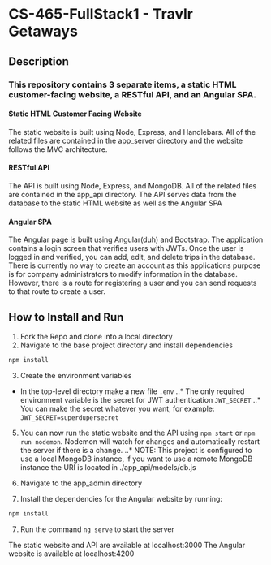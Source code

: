 # CS-465-FullStack1 - Travlr Getaways

## Description

### This repository contains 3 separate items, a static HTML customer-facing website, a RESTful API, and an Angular SPA.

#### Static HTML Customer Facing Website

The static website is built using Node, Express, and Handlebars. All of the related files are contained in the app_server directory and the website follows the MVC architecture.

#### RESTful API

The API is built using Node, Express, and MongoDB. All of the related files are contained in the app_api directory. The API serves data from the database to the static HTML website as well as the Angular SPA

#### Angular SPA

The Angular page is built using Angular(duh) and Bootstrap. The application contains a login screen that verifies users with JWTs. Once the user is logged in and verified, you can add, edit, and delete trips in the database. There is currently no way to create an account as this applications purpose is for company administrators to modify information in the database. However, there is a route for registering a user and you can send requests to that route to create a user.

## How to Install and Run

1. Fork the Repo and clone into a local directory
2. Navigate to the base project directory and install dependencies

```Bash
npm install
```

3. Create the environment variables
  * In the top-level directory make a new file `.env`
..* The only required environment variable is the secret for JWT authentication `JWT_SECRET`
..* You can make the secret whatever you want, for example: `JWT_SECRET=superdupersecret`
5. You can now run the static website and the API using `npm start` or `npm run nodemon`. Nodemon will watch for changes and automatically restart the server if there is a change.
..* NOTE: This project is configured to use a local MongoDB instance, if you want to use a remote MongoDB instance the URI is located in ./app_api/models/db.js

6. Navigate to the app_admin directory
7. Install the dependencies for the Angular website by running:

```Bash
npm install
```

7. Run the command `ng serve` to start the server

The static website and API are available at localhost:3000
The Angular website is available at localhost:4200
